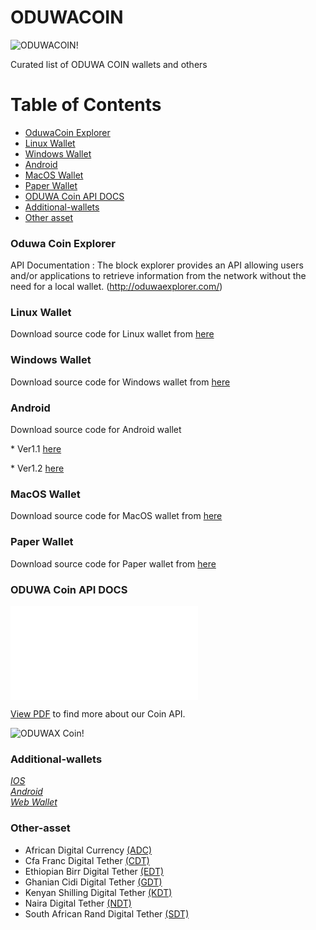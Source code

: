 # ODUWACOIN

![ODUWACOIN!](docs/images/oduwa-coin.png "ODUWACOIN")

Curated list of ODUWA COIN wallets and others

# Table of Contents

- [OduwaCoin Explorer](#OduwaCoin-Explorer)
- [Linux Wallet](#linux-wallet)
- [Windows Wallet](#windows-wallet)
- [Android](#android)
- [MacOS Wallet](#macos-wallet)
- [Paper Wallet](#paper-wallet)
- [ODUWA Coin API DOCS](#oduwa-coin-api-docs)
- [Additional-wallets](#additional-wallets)
- [Other asset](#other-asset)

### Oduwa Coin Explorer

API Documentation : The block explorer provides an API allowing users and/or applications to retrieve information from the network without the need for a local wallet. (http://oduwaexplorer.com/)<br>

### Linux Wallet

Download source code for Linux wallet from <a href="docs/linux-wallet/OduwaCoin-qt-Linux.zip" download> here </a> 

### Windows Wallet

Download source code for Windows wallet from <a href="docs/windows-wallet/OduwaCoin-qt-windows.zip" download> here </a> 

### Android

Download source code for Android wallet 

\* Ver1.1 <a href="docs/android/oduwa-coin-1.1/com.oduwa1.1.apk" download>here</a> 

\* Ver1.2 <a href="docs/android/odwua-coin-1.2/com.oduwa-v1.2.apk" download>here </a> 

### MacOS Wallet

Download source code for MacOS wallet from <a href="docs/mac-wallet/OduwaCoin-qt-MacOS.zip" download> here </a>

### Paper Wallet

Download source code for Paper wallet from <a href="/docs/paper-wallet/paper.zip" download> here </a> 

### ODUWA Coin API DOCS

<object data="docs/owc_document.pdf" type="application/pdf" width="700px" height="700px">
    <embed src="docs/owc_document.pdf">
        <p><a href="docs/owc_document.pdf">View PDF</a> to find more about our Coin API.</p>
    </embed>
</object>

![ODUWAX Coin!](docs/images/oduwa.png "ODUWA Coin")

### Additional-wallets
*[IOS ](https://apple.co/2ESvYLD)<br>* 
*[Android ](http://bit.ly/2Sm4HEt)<br>*
*[Web Wallet ](http://bit.ly/2FIirmS)<br>*

### Other-asset

- African Digital Currency <a href="docs/source-code/adc/">(ADC)</a>
- Cfa Franc Digital Tether <a href="docs/source-code/cdt/contract.sol">(CDT)</a>
- Ethiopian Birr Digital Tether <a href="docs/source-code/edt/contract.sol">(EDT)</a>
- Ghanian Cidi Digital Tether <a href="docs/source-code/gdt/contract.sol">(GDT)</a>
- Kenyan Shilling Digital Tether <a href="docs/source-code/kdt/contract.sol">(KDT)</a>
- Naira Digital Tether <a href="docs/source-code/ndt/contract.sol">(NDT)</a>
- South African Rand Digital Tether <a href="docs/source-code/sdt/contract.sol">(SDT)</a>
